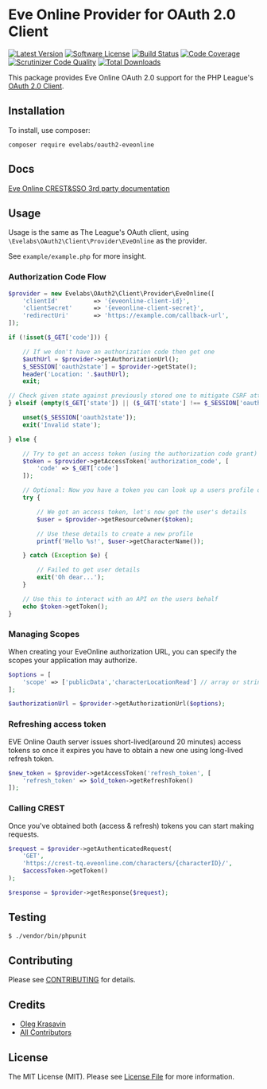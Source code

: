 # Eve Online Provider for OAuth 2.0 Client
[![Latest Version](https://poser.pugx.org/evelabs/oauth2-eveonline/v/stable)](https://packagist.org/packages/evelabs/oauth2-eveonline)
[![Software License](https://img.shields.io/badge/license-MIT-blue.svg)](LICENSE.md)
[![Build Status](https://travis-ci.org/EvELabs/oauth2-eveonline.svg?branch=master)](https://travis-ci.org/EvELabs/oauth2-eveonline)
[![Code Coverage](https://scrutinizer-ci.com/g/EvELabs/oauth2-eveonline/badges/coverage.png?b=master)](https://scrutinizer-ci.com/g/EvELabs/oauth2-eveonline/?branch=master)
[![Scrutinizer Code Quality](https://scrutinizer-ci.com/g/EvELabs/oauth2-eveonline/badges/quality-score.png?b=master)](https://scrutinizer-ci.com/g/EvELabs/oauth2-eveonline/?branch=master)
[![Total Downloads](https://poser.pugx.org/evelabs/oauth2-eveonline/downloads)](https://packagist.org/packages/evelabs/oauth2-eveonline)

This package provides Eve Online OAuth 2.0 support for the PHP League's [OAuth 2.0 Client](https://github.com/thephpleague/oauth2-client).

## Installation

To install, use composer:

```
composer require evelabs/oauth2-eveonline
```

## Docs

[Eve Online CREST&SSO 3rd party documentation](http://eveonline-third-party-documentation.readthedocs.org/en/latest/crest/authentication/)

## Usage

Usage is the same as The League's OAuth client, using `\Evelabs\OAuth2\Client\Provider\EveOnline` as the provider.

See `example/example.php` for more insight.

### Authorization Code Flow

```php
$provider = new Evelabs\OAuth2\Client\Provider\EveOnline([
    'clientId'          => '{eveonline-client-id}',
    'clientSecret'      => '{eveonline-client-secret}',
    'redirectUri'       => 'https://example.com/callback-url',
]);

if (!isset($_GET['code'])) {

    // If we don't have an authorization code then get one
    $authUrl = $provider->getAuthorizationUrl();
    $_SESSION['oauth2state'] = $provider->getState();
    header('Location: '.$authUrl);
    exit;

// Check given state against previously stored one to mitigate CSRF attack
} elseif (empty($_GET['state']) || ($_GET['state'] !== $_SESSION['oauth2state'])) {

    unset($_SESSION['oauth2state']);
    exit('Invalid state');

} else {

    // Try to get an access token (using the authorization code grant)
    $token = $provider->getAccessToken('authorization_code', [
        'code' => $_GET['code']
    ]);

    // Optional: Now you have a token you can look up a users profile data
    try {

        // We got an access token, let's now get the user's details
        $user = $provider->getResourceOwner($token);

        // Use these details to create a new profile
        printf('Hello %s!', $user->getCharacterName());

    } catch (Exception $e) {

        // Failed to get user details
        exit('Oh dear...');
    }

    // Use this to interact with an API on the users behalf
    echo $token->getToken();
}
```

### Managing Scopes

When creating your EveOnline authorization URL, you can specify the scopes your application may authorize.

```php
$options = [
    'scope' => ['publicData','characterLocationRead'] // array or string
];

$authorizationUrl = $provider->getAuthorizationUrl($options);
```

### Refreshing access token

EVE Online Oauth server issues short-lived(around 20 minutes) access tokens so once it expires you have to obtain a new one using long-lived refresh token. 

```php
$new_token = $provider->getAccessToken('refresh_token', [
    'refresh_token' => $old_token->getRefreshToken()
]);
```

### Calling CREST

Once you've obtained both (access & refresh) tokens you can start making requests.

```php
$request = $provider->getAuthenticatedRequest(
    'GET',
    'https://crest-tq.eveonline.com/characters/{characterID}/',
    $accessToken->getToken()
);

$response = $provider->getResponse($request);
```

## Testing

``` bash
$ ./vendor/bin/phpunit
```

## Contributing

Please see [CONTRIBUTING](https://github.com/thephpleague/oauth2-linkedin/blob/master/CONTRIBUTING.md) for details.


## Credits

- [Oleg Krasavin](https://github.com/okwinza)
- [All Contributors](https://github.com/evelabs/oauth2-eveonline/contributors)


## License

The MIT License (MIT). Please see [License File](https://github.com/evelabs/oauth2-eveonline/blob/master/LICENSE) for more information.
